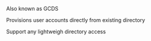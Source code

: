 Also known as GCDS

Provisions user accounts directly from existing directory

Support any lightweigh directory access